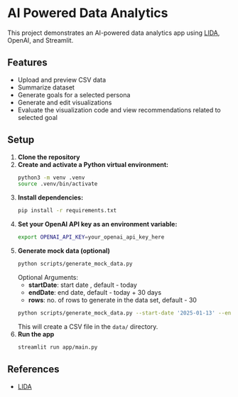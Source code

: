 # AI Powered Data Analytics

This project demonstrates an AI-powered data analytics app using [LIDA](https://github.com/microsoft/lida), OpenAI, and Streamlit.

## Features
- Upload and preview CSV data
- Summarize dataset
- Generate goals for a selected persona
- Generate and edit visualizations
- Evaluate the visualization code and view recommendations related to selected goal

## Setup
1. **Clone the repository**
2. **Create and activate a Python virtual environment:**
   ```bash
   python3 -m venv .venv
   source .venv/bin/activate
   ```
3. **Install dependencies:**
   ```bash
   pip install -r requirements.txt
   ```
4. **Set your OpenAI API key as an environment variable:**
   ```bash
   export OPENAI_API_KEY=your_openai_api_key_here
   ```
5. **Generate mock data (optional)**
   ```bash
   python scripts/generate_mock_data.py
   ```
   Optional Arguments:
   - **startDate**: start date , default - today
   - **endDate**: end date, default - today + 30 days
   - **rows**: no. of rows to generate in the data set, default - 30
   ```bash
   python scripts/generate_mock_data.py --start-date '2025-01-13' --end-date '2025-03-31' --rows 40
   ```
   This will create a CSV file in the `data/` directory.
6. **Run the app**
   ```bash
   streamlit run app/main.py
   ```

## References
- [LIDA](https://github.com/microsoft/lida)
